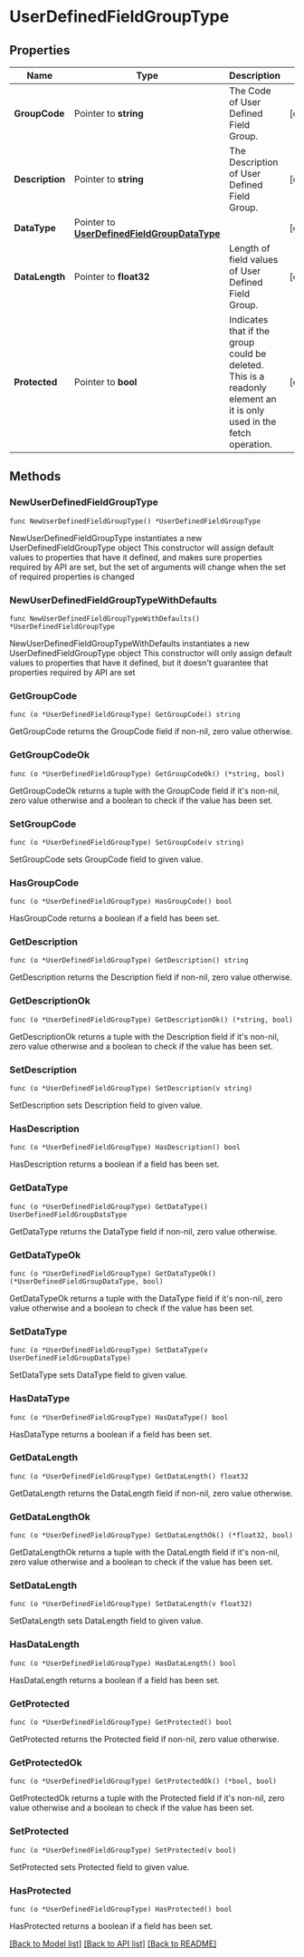 # UserDefinedFieldGroupType

## Properties

Name | Type | Description | Notes
------------ | ------------- | ------------- | -------------
**GroupCode** | Pointer to **string** | The Code of User Defined Field Group. | [optional] 
**Description** | Pointer to **string** | The Description of User Defined Field Group. | [optional] 
**DataType** | Pointer to [**UserDefinedFieldGroupDataType**](UserDefinedFieldGroupDataType.md) |  | [optional] 
**DataLength** | Pointer to **float32** | Length of field values of User Defined Field Group. | [optional] 
**Protected** | Pointer to **bool** | Indicates that if the group could be deleted. This is a readonly element an it is only used in the fetch operation. | [optional] 

## Methods

### NewUserDefinedFieldGroupType

`func NewUserDefinedFieldGroupType() *UserDefinedFieldGroupType`

NewUserDefinedFieldGroupType instantiates a new UserDefinedFieldGroupType object
This constructor will assign default values to properties that have it defined,
and makes sure properties required by API are set, but the set of arguments
will change when the set of required properties is changed

### NewUserDefinedFieldGroupTypeWithDefaults

`func NewUserDefinedFieldGroupTypeWithDefaults() *UserDefinedFieldGroupType`

NewUserDefinedFieldGroupTypeWithDefaults instantiates a new UserDefinedFieldGroupType object
This constructor will only assign default values to properties that have it defined,
but it doesn't guarantee that properties required by API are set

### GetGroupCode

`func (o *UserDefinedFieldGroupType) GetGroupCode() string`

GetGroupCode returns the GroupCode field if non-nil, zero value otherwise.

### GetGroupCodeOk

`func (o *UserDefinedFieldGroupType) GetGroupCodeOk() (*string, bool)`

GetGroupCodeOk returns a tuple with the GroupCode field if it's non-nil, zero value otherwise
and a boolean to check if the value has been set.

### SetGroupCode

`func (o *UserDefinedFieldGroupType) SetGroupCode(v string)`

SetGroupCode sets GroupCode field to given value.

### HasGroupCode

`func (o *UserDefinedFieldGroupType) HasGroupCode() bool`

HasGroupCode returns a boolean if a field has been set.

### GetDescription

`func (o *UserDefinedFieldGroupType) GetDescription() string`

GetDescription returns the Description field if non-nil, zero value otherwise.

### GetDescriptionOk

`func (o *UserDefinedFieldGroupType) GetDescriptionOk() (*string, bool)`

GetDescriptionOk returns a tuple with the Description field if it's non-nil, zero value otherwise
and a boolean to check if the value has been set.

### SetDescription

`func (o *UserDefinedFieldGroupType) SetDescription(v string)`

SetDescription sets Description field to given value.

### HasDescription

`func (o *UserDefinedFieldGroupType) HasDescription() bool`

HasDescription returns a boolean if a field has been set.

### GetDataType

`func (o *UserDefinedFieldGroupType) GetDataType() UserDefinedFieldGroupDataType`

GetDataType returns the DataType field if non-nil, zero value otherwise.

### GetDataTypeOk

`func (o *UserDefinedFieldGroupType) GetDataTypeOk() (*UserDefinedFieldGroupDataType, bool)`

GetDataTypeOk returns a tuple with the DataType field if it's non-nil, zero value otherwise
and a boolean to check if the value has been set.

### SetDataType

`func (o *UserDefinedFieldGroupType) SetDataType(v UserDefinedFieldGroupDataType)`

SetDataType sets DataType field to given value.

### HasDataType

`func (o *UserDefinedFieldGroupType) HasDataType() bool`

HasDataType returns a boolean if a field has been set.

### GetDataLength

`func (o *UserDefinedFieldGroupType) GetDataLength() float32`

GetDataLength returns the DataLength field if non-nil, zero value otherwise.

### GetDataLengthOk

`func (o *UserDefinedFieldGroupType) GetDataLengthOk() (*float32, bool)`

GetDataLengthOk returns a tuple with the DataLength field if it's non-nil, zero value otherwise
and a boolean to check if the value has been set.

### SetDataLength

`func (o *UserDefinedFieldGroupType) SetDataLength(v float32)`

SetDataLength sets DataLength field to given value.

### HasDataLength

`func (o *UserDefinedFieldGroupType) HasDataLength() bool`

HasDataLength returns a boolean if a field has been set.

### GetProtected

`func (o *UserDefinedFieldGroupType) GetProtected() bool`

GetProtected returns the Protected field if non-nil, zero value otherwise.

### GetProtectedOk

`func (o *UserDefinedFieldGroupType) GetProtectedOk() (*bool, bool)`

GetProtectedOk returns a tuple with the Protected field if it's non-nil, zero value otherwise
and a boolean to check if the value has been set.

### SetProtected

`func (o *UserDefinedFieldGroupType) SetProtected(v bool)`

SetProtected sets Protected field to given value.

### HasProtected

`func (o *UserDefinedFieldGroupType) HasProtected() bool`

HasProtected returns a boolean if a field has been set.


[[Back to Model list]](../README.md#documentation-for-models) [[Back to API list]](../README.md#documentation-for-api-endpoints) [[Back to README]](../README.md)


